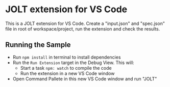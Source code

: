 # JOLT extension for VS Code

This is a JOLT extension for VS Code. Create a "input.json" and "spec.json" file in root of workspace/project, run the extension and check the results.

## Running the Sample

- Run `npm install` in terminal to install dependencies
- Run the `Run Extension` target in the Debug View. This will:
	- Start a task `npm: watch` to compile the code
	- Run the extension in a new VS Code window
- Open Command Pallete in this new VS Code window and run "JOLT"	
